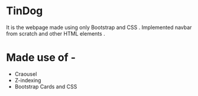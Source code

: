 # TinDog 
It is the webpage made using only Bootstrap and CSS . Implemented navbar from scratch and other HTML elements .

# Made use of -
* Craousel
* Z-indexing
* Bootstrap Cards and CSS
